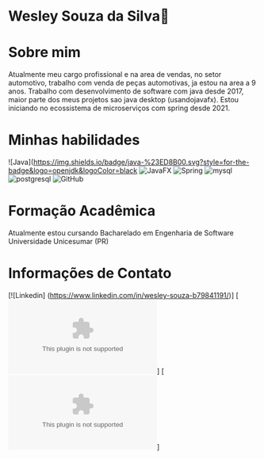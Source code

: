 # Wesley Souza da Silva👋

# Sobre mim 
Atualmente meu cargo profissional e na area de vendas, no setor automotivo, trabalho com venda de peças automotivas, ja estou na area a 9 anos.
Trabalho com desenvolvimento de software com java desde 2017, maior parte dos meus projetos sao java desktop (usandojavafx).
Estou iniciando no ecossistema de microserviços com spring desde 2021.

# Minhas habilidades 

![Java](https://img.shields.io/badge/java-%23ED8B00.svg?style=for-the-badge&logo=openjdk&logoColor=black
![JavaFX](https://img.shields.io/badge/javafx-%23ED8B00.svg?style=for-the-badge&logo=openjfx&logoColor=white)
![Spring](https://img.shields.io/badge/spring-008000.svg?style=for-the-badge&logo=spring&logoColor=white)
![mysql](https://img.shields.io/badge/Mysql-%230077B5?style=for-the-badge&logo=mysql&logoColor=white)
![postgresql](https://img.shields.io/badge/Postgresql-F7DF1E?style=for-the-badge&logo=postgresql&logoColor=black)
![GitHub](https://img.shields.io/badge/GitHub-100000?style=for-the-badge&logo=github&logoColor=white)

# Formação Acadêmica
   Atualmente estou cursando 
   Bacharelado em Engenharia de Software 
   Universidade Unicesumar (PR)

# Informações de Contato

[![Linkedin] (https://www.linkedin.com/in/wesley-souza-b79841191/)]
[![Gmail]("wesleydev17@gmail.com)]
[![Hotmail]("wesley_souza19982010@hotmail.com)]